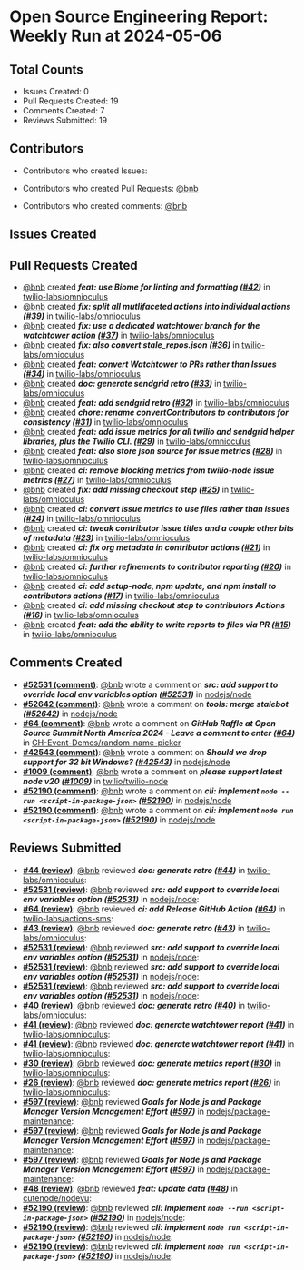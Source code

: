 # Open Source Engineering Report: Weekly Run at 2024-05-06

## Total Counts

* Issues Created: 0
* Pull Requests Created: 19
* Comments Created: 7
* Reviews Submitted: 19

## Contributors

* Contributors who created Issues: 

* Contributors who created Pull Requests: [@bnb](https://github.com/bnb)

* Contributors who created comments: [@bnb](https://github.com/bnb)

## Issues Created



## Pull Requests Created

* [@bnb](https://github.com/bnb) created _**feat: use Biome for linting and formatting ([#42](https://github.com/twilio-labs/omnioculus/pull/42))**_ in [twilio-labs/omnioculus](https://github.com/twilio-labs/omnioculus)
* [@bnb](https://github.com/bnb) created _**fix: split all mutlifaceted actions into individual actions ([#39](https://github.com/twilio-labs/omnioculus/pull/39))**_ in [twilio-labs/omnioculus](https://github.com/twilio-labs/omnioculus)
* [@bnb](https://github.com/bnb) created _**fix: use a dedicated watchtower branch for the watchtower action ([#37](https://github.com/twilio-labs/omnioculus/pull/37))**_ in [twilio-labs/omnioculus](https://github.com/twilio-labs/omnioculus)
* [@bnb](https://github.com/bnb) created _**fix: also convert stale_repos.json ([#36](https://github.com/twilio-labs/omnioculus/pull/36))**_ in [twilio-labs/omnioculus](https://github.com/twilio-labs/omnioculus)
* [@bnb](https://github.com/bnb) created _**feat: convert Watchtower to PRs rather than Issues ([#34](https://github.com/twilio-labs/omnioculus/pull/34))**_ in [twilio-labs/omnioculus](https://github.com/twilio-labs/omnioculus)
* [@bnb](https://github.com/bnb) created _**doc: generate sendgrid retro ([#33](https://github.com/twilio-labs/omnioculus/pull/33))**_ in [twilio-labs/omnioculus](https://github.com/twilio-labs/omnioculus)
* [@bnb](https://github.com/bnb) created _**feat: add sendgrid retro ([#32](https://github.com/twilio-labs/omnioculus/pull/32))**_ in [twilio-labs/omnioculus](https://github.com/twilio-labs/omnioculus)
* [@bnb](https://github.com/bnb) created _**chore: rename convertContributors to contributors for consistency ([#31](https://github.com/twilio-labs/omnioculus/pull/31))**_ in [twilio-labs/omnioculus](https://github.com/twilio-labs/omnioculus)
* [@bnb](https://github.com/bnb) created _**feat: add issue metrics for all twilio and sendgrid helper libraries, plus the Twilio CLI. ([#29](https://github.com/twilio-labs/omnioculus/pull/29))**_ in [twilio-labs/omnioculus](https://github.com/twilio-labs/omnioculus)
* [@bnb](https://github.com/bnb) created _**feat: also store json source for issue metrics ([#28](https://github.com/twilio-labs/omnioculus/pull/28))**_ in [twilio-labs/omnioculus](https://github.com/twilio-labs/omnioculus)
* [@bnb](https://github.com/bnb) created _**ci: remove blocking metrics from twilio-node issue metrics ([#27](https://github.com/twilio-labs/omnioculus/pull/27))**_ in [twilio-labs/omnioculus](https://github.com/twilio-labs/omnioculus)
* [@bnb](https://github.com/bnb) created _**fix: add missing checkout step ([#25](https://github.com/twilio-labs/omnioculus/pull/25))**_ in [twilio-labs/omnioculus](https://github.com/twilio-labs/omnioculus)
* [@bnb](https://github.com/bnb) created _**ci: convert issue metrics to use files rather than issues ([#24](https://github.com/twilio-labs/omnioculus/pull/24))**_ in [twilio-labs/omnioculus](https://github.com/twilio-labs/omnioculus)
* [@bnb](https://github.com/bnb) created _**ci: tweak contributor issue titles and a couple other bits of metadata ([#23](https://github.com/twilio-labs/omnioculus/pull/23))**_ in [twilio-labs/omnioculus](https://github.com/twilio-labs/omnioculus)
* [@bnb](https://github.com/bnb) created _**ci: fix org metadata in contributor actions ([#21](https://github.com/twilio-labs/omnioculus/pull/21))**_ in [twilio-labs/omnioculus](https://github.com/twilio-labs/omnioculus)
* [@bnb](https://github.com/bnb) created _**ci: further refinements to contributor reporting ([#20](https://github.com/twilio-labs/omnioculus/pull/20))**_ in [twilio-labs/omnioculus](https://github.com/twilio-labs/omnioculus)
* [@bnb](https://github.com/bnb) created _**ci: add setup-node, npm update, and npm install to contributors actions ([#17](https://github.com/twilio-labs/omnioculus/pull/17))**_ in [twilio-labs/omnioculus](https://github.com/twilio-labs/omnioculus)
* [@bnb](https://github.com/bnb) created _**ci: add missing checkout step to contributors Actions ([#16](https://github.com/twilio-labs/omnioculus/pull/16))**_ in [twilio-labs/omnioculus](https://github.com/twilio-labs/omnioculus)
* [@bnb](https://github.com/bnb) created _**feat: add the ability to write reports to files via PR ([#15](https://github.com/twilio-labs/omnioculus/pull/15))**_ in [twilio-labs/omnioculus](https://github.com/twilio-labs/omnioculus)

## Comments Created

* **[#52531 (comment)](https://github.com/nodejs/node/pull/52531#issuecomment-2073222597)**: [@bnb](https://github.com/bnb) wrote a comment on _**src: add support to override local env variables option ([#52531](https://github.com/nodejs/node/pull/52531))**_ in [nodejs/node](https://github.com/nodejs/node)
* **[#52642 (comment)](https://github.com/nodejs/node/pull/52642#issuecomment-2070630835)**: [@bnb](https://github.com/bnb) wrote a comment on _**tools: merge stalebot ([#52642](https://github.com/nodejs/node/pull/52642))**_ in [nodejs/node](https://github.com/nodejs/node)
* **[#64 (comment)](https://github.com/GH-Event-Demos/random-name-picker/issues/64#issuecomment-2059981589)**: [@bnb](https://github.com/bnb) wrote a comment on _**GitHub Raffle at Open Source Summit North America 2024 - Leave a comment to enter ([#64](https://github.com/GH-Event-Demos/random-name-picker/issues/64))**_ in [GH-Event-Demos/random-name-picker](https://github.com/GH-Event-Demos/random-name-picker)
* **[#42543 (comment)](https://github.com/nodejs/node/issues/42543#issuecomment-2056309952)**: [@bnb](https://github.com/bnb) wrote a comment on _**Should we drop support for 32 bit Windows? ([#42543](https://github.com/nodejs/node/issues/42543))**_ in [nodejs/node](https://github.com/nodejs/node)
* **[#1009 (comment)](https://github.com/twilio/twilio-node/issues/1009#issuecomment-2048997726)**: [@bnb](https://github.com/bnb) wrote a comment on _**please support latest node v20 ([#1009](https://github.com/twilio/twilio-node/issues/1009))**_ in [twilio/twilio-node](https://github.com/twilio/twilio-node)
* **[#52190 (comment)](https://github.com/nodejs/node/pull/52190#issuecomment-2041353697)**: [@bnb](https://github.com/bnb) wrote a comment on _**cli: implement `node --run <script-in-package-json>` ([#52190](https://github.com/nodejs/node/pull/52190))**_ in [nodejs/node](https://github.com/nodejs/node)
* **[#52190 (comment)](https://github.com/nodejs/node/pull/52190#issuecomment-2029360955)**: [@bnb](https://github.com/bnb) wrote a comment on _**cli: implement `node run <script-in-package-json>` ([#52190](https://github.com/nodejs/node/pull/52190))**_ in [nodejs/node](https://github.com/nodejs/node)

## Reviews Submitted

* **[#44 (review)](https://github.com/twilio-labs/omnioculus/pull/44#pullrequestreview-2028884110)**: [@bnb](https://github.com/bnb) reviewed _**doc: generate retro ([#44](https://github.com/twilio-labs/omnioculus/pull/44))**_ in [twilio-labs/omnioculus](https://github.com/twilio-labs/omnioculus): 
* **[#52531 (review)](https://github.com/nodejs/node/pull/52531#pullrequestreview-2027179543)**: [@bnb](https://github.com/bnb) reviewed _**src: add support to override local env variables option ([#52531](https://github.com/nodejs/node/pull/52531))**_ in [nodejs/node](https://github.com/nodejs/node): 
* **[#64 (review)](https://github.com/twilio-labs/actions-sms/pull/64#pullrequestreview-2018143314)**: [@bnb](https://github.com/bnb) reviewed _**ci: add Release GitHub Action ([#64](https://github.com/twilio-labs/actions-sms/pull/64))**_ in [twilio-labs/actions-sms](https://github.com/twilio-labs/actions-sms): 
* **[#43 (review)](https://github.com/twilio-labs/omnioculus/pull/43#pullrequestreview-2017901065)**: [@bnb](https://github.com/bnb) reviewed _**doc: generate retro ([#43](https://github.com/twilio-labs/omnioculus/pull/43))**_ in [twilio-labs/omnioculus](https://github.com/twilio-labs/omnioculus): 
* **[#52531 (review)](https://github.com/nodejs/node/pull/52531#pullrequestreview-2015767344)**: [@bnb](https://github.com/bnb) reviewed _**src: add support to override local env variables option ([#52531](https://github.com/nodejs/node/pull/52531))**_ in [nodejs/node](https://github.com/nodejs/node): 
* **[#52531 (review)](https://github.com/nodejs/node/pull/52531#pullrequestreview-2015767344)**: [@bnb](https://github.com/bnb) reviewed _**src: add support to override local env variables option ([#52531](https://github.com/nodejs/node/pull/52531))**_ in [nodejs/node](https://github.com/nodejs/node): 
* **[#52531 (review)](https://github.com/nodejs/node/pull/52531#pullrequestreview-2015752768)**: [@bnb](https://github.com/bnb) reviewed _**src: add support to override local env variables option ([#52531](https://github.com/nodejs/node/pull/52531))**_ in [nodejs/node](https://github.com/nodejs/node): 
* **[#40 (review)](https://github.com/twilio-labs/omnioculus/pull/40#pullrequestreview-2001252644)**: [@bnb](https://github.com/bnb) reviewed _**doc: generate retro ([#40](https://github.com/twilio-labs/omnioculus/pull/40))**_ in [twilio-labs/omnioculus](https://github.com/twilio-labs/omnioculus): 
* **[#41 (review)](https://github.com/twilio-labs/omnioculus/pull/41#pullrequestreview-2001251149)**: [@bnb](https://github.com/bnb) reviewed _**doc: generate watchtower report ([#41](https://github.com/twilio-labs/omnioculus/pull/41))**_ in [twilio-labs/omnioculus](https://github.com/twilio-labs/omnioculus): 
* **[#41 (review)](https://github.com/twilio-labs/omnioculus/pull/41#pullrequestreview-2001248445)**: [@bnb](https://github.com/bnb) reviewed _**doc: generate watchtower report ([#41](https://github.com/twilio-labs/omnioculus/pull/41))**_ in [twilio-labs/omnioculus](https://github.com/twilio-labs/omnioculus): 
* **[#30 (review)](https://github.com/twilio-labs/omnioculus/pull/30#pullrequestreview-1993504007)**: [@bnb](https://github.com/bnb) reviewed _**doc: generate metrics report ([#30](https://github.com/twilio-labs/omnioculus/pull/30))**_ in [twilio-labs/omnioculus](https://github.com/twilio-labs/omnioculus): 
* **[#26 (review)](https://github.com/twilio-labs/omnioculus/pull/26#pullrequestreview-1993401139)**: [@bnb](https://github.com/bnb) reviewed _**doc: generate metrics report ([#26](https://github.com/twilio-labs/omnioculus/pull/26))**_ in [twilio-labs/omnioculus](https://github.com/twilio-labs/omnioculus): 
* **[#597 (review)](https://github.com/nodejs/package-maintenance/pull/597#pullrequestreview-1993363753)**: [@bnb](https://github.com/bnb) reviewed _**Goals for Node.js and Package Manager Version Management Effort ([#597](https://github.com/nodejs/package-maintenance/pull/597))**_ in [nodejs/package-maintenance](https://github.com/nodejs/package-maintenance): 
* **[#597 (review)](https://github.com/nodejs/package-maintenance/pull/597#pullrequestreview-1991036668)**: [@bnb](https://github.com/bnb) reviewed _**Goals for Node.js and Package Manager Version Management Effort ([#597](https://github.com/nodejs/package-maintenance/pull/597))**_ in [nodejs/package-maintenance](https://github.com/nodejs/package-maintenance): 
* **[#597 (review)](https://github.com/nodejs/package-maintenance/pull/597#pullrequestreview-1991036668)**: [@bnb](https://github.com/bnb) reviewed _**Goals for Node.js and Package Manager Version Management Effort ([#597](https://github.com/nodejs/package-maintenance/pull/597))**_ in [nodejs/package-maintenance](https://github.com/nodejs/package-maintenance): 
* **[#48 (review)](https://github.com/cutenode/nodevu/pull/48#pullrequestreview-1993143957)**: [@bnb](https://github.com/bnb) reviewed _**feat: update data ([#48](https://github.com/cutenode/nodevu/pull/48))**_ in [cutenode/nodevu](https://github.com/cutenode/nodevu): 
* **[#52190 (review)](https://github.com/nodejs/node/pull/52190#pullrequestreview-1984869682)**: [@bnb](https://github.com/bnb) reviewed _**cli: implement `node --run <script-in-package-json>` ([#52190](https://github.com/nodejs/node/pull/52190))**_ in [nodejs/node](https://github.com/nodejs/node): 
* **[#52190 (review)](https://github.com/nodejs/node/pull/52190#pullrequestreview-1970854405)**: [@bnb](https://github.com/bnb) reviewed _**cli: implement `node run <script-in-package-json>` ([#52190](https://github.com/nodejs/node/pull/52190))**_ in [nodejs/node](https://github.com/nodejs/node): 
* **[#52190 (review)](https://github.com/nodejs/node/pull/52190#pullrequestreview-1970854405)**: [@bnb](https://github.com/bnb) reviewed _**cli: implement `node run <script-in-package-json>` ([#52190](https://github.com/nodejs/node/pull/52190))**_ in [nodejs/node](https://github.com/nodejs/node): 